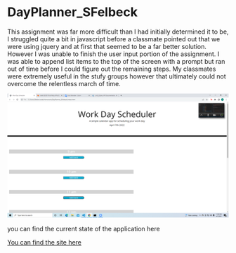 # DayPlanner_SFelbeck

This assignment was far more difficult than I had initially determined it to be, I struggled quite a bit in javascript before a classmate pointed out that we were using jquery and at first that seemed to be a far better solution. However I was unable to finish the user input portion of the assignment. I was able to append list items to the top of the screen with a prompt but ran out of time before I could figure out the remaining steps.
My classmates were extremely useful in the stufy groups however that ultimately could not overcome the relentless march of time.

![screenshot](./assets/assets/site.png)

you can find the current state of the application here

<a href="https://sfelbeck.github.io/DayPlanner_SFelbeck/">You can find the site here</a>